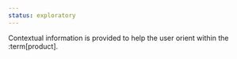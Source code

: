 ```yaml
---
status: exploratory
---
```


Contextual information is provided to help the user orient within the :term[product].
